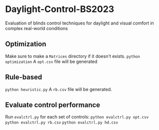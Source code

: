 # Daylight-Control-BS2023
Evaluation of blinds control techniques for daylight and visual comfort in complex real-world conditions

## Optimization
Make sure to make a `Matrices` directory if it doesn't exists.
`python optimization`
A `opt.csv` file will be generated

## Rule-based
`python heuristic.py`
A `rb.csv` file will be generated.

## Evaluate control performance
Run `evalctrl.py` for each set of controls:
`python evalctrl.py opt.csv`
`python evalctrl.py rb.csv`
`python evalctrl.py hd.csv`
